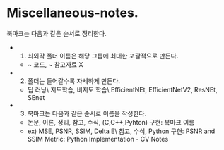 # Miscellaneous-notes.
북마크는 다음과 같은 순서로 정리한다. 
* 1. 최외각 폴더 이름은 해당 그룹에 최대한 포괄적으로 만든다.
   - ~ 코드, ~ 참고자료 X
   
* 2. 폴더는 들어갈수록 자세하게 만든다. 
   - 딥 러닝\ 지도학습, 비지도 학습\ EfficientNEt, EfficientNetV2, ResNEt, SEnet
   
* 3. 북마크는 다음과 같은 순서로 이름을 작성한다. 
   - 논문, 이론, 정리, 참고, 수식, (C,C++,Pyhton) 구현: 북마크 이름
   - ex) MSE, PSNR, SSIM, Delta E\ 참고, 수식, Python 구현: PSNR and SSIM Metric: Python Implementation - CV Notes
   
